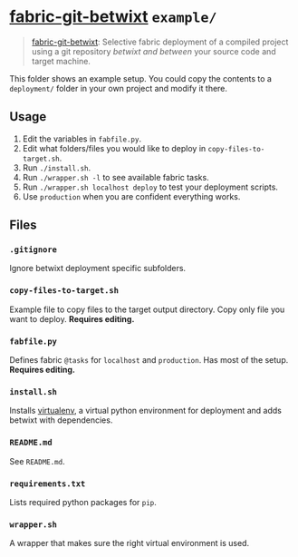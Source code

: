 # [fabric-git-betwixt](http://joelpurra.github.com/fabric-git-betwixt/) `example/`

> [fabric-git-betwixt](http://joelpurra.github.com/fabric-git-betwixt/): Selective fabric deployment of a compiled project using a git repository *betwixt and between* your source code and target machine.

This folder shows an example setup. You could copy the contents to a `deployment/` folder in your own project and modify it there.



## Usage

1. Edit the variables in `fabfile.py`.
1. Edit what folders/files you would like to deploy in `copy-files-to-target.sh`.
1. Run `./install.sh`.
1. Run `./wrapper.sh -l` to see available fabric tasks.
1. Run `./wrapper.sh localhost deploy` to test your deployment scripts.
1. Use `production` when you are confident everything works.



## Files


### `.gitignore`

Ignore betwixt deployment specific subfolders.


### `copy-files-to-target.sh`

Example file to copy files to the target output directory. Copy only file you want to deploy. **Requires editing.**


### `fabfile.py`

Defines fabric `@tasks` for `localhost` and `production`. Has most of the setup. **Requires editing.**


### `install.sh`

Installs [virtualenv](http://www.virtualenv.org/), a virtual python environment for deployment and adds betwixt with dependencies.


### `README.md`

See `README.md`.


### `requirements.txt`

Lists required python packages for `pip`.


### `wrapper.sh`

A wrapper that makes sure the right virtual environment is used.

